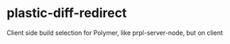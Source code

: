 # plastic-diff-redirect
Client side build selection for Polymer, like prpl-server-node, but on client

